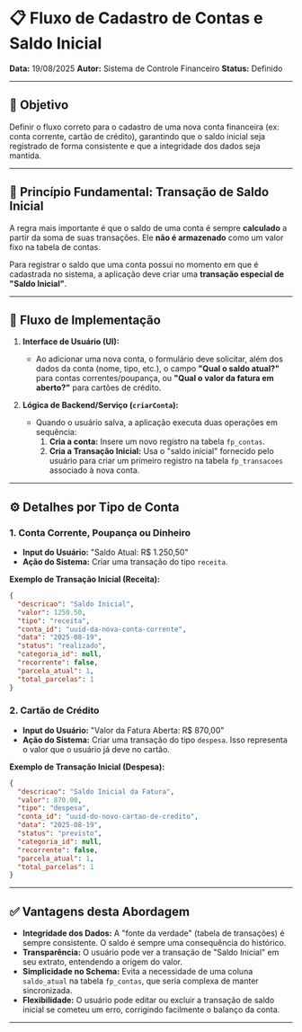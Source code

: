 # 📋 Fluxo de Cadastro de Contas e Saldo Inicial

**Data:** 19/08/2025
**Autor:** Sistema de Controle Financeiro
**Status:** Definido

---

## 🎯 Objetivo

Definir o fluxo correto para o cadastro de uma nova conta financeira (ex: conta corrente, cartão de crédito), garantindo que o saldo inicial seja registrado de forma consistente e que a integridade dos dados seja mantida.

---

## 🔑 Princípio Fundamental: Transação de Saldo Inicial

A regra mais importante é que o saldo de uma conta é sempre **calculado** a partir da soma de suas transações. Ele **não é armazenado** como um valor fixo na tabela de contas.

Para registrar o saldo que uma conta possui no momento em que é cadastrada no sistema, a aplicação deve criar uma **transação especial de "Saldo Inicial"**.

---

## 🌊 Fluxo de Implementação

1.  **Interface de Usuário (UI):**
    *   Ao adicionar uma nova conta, o formulário deve solicitar, além dos dados da conta (nome, tipo, etc.), o campo **"Qual o saldo atual?"** para contas correntes/poupança, ou **"Qual o valor da fatura em aberto?"** para cartões de crédito.

2.  **Lógica de Backend/Serviço (`criarConta`):**
    *   Quando o usuário salva, a aplicação executa duas operações em sequência:
        1.  **Cria a conta:** Insere um novo registro na tabela `fp_contas`.
        2.  **Cria a Transação Inicial:** Usa o "saldo inicial" fornecido pelo usuário para criar um primeiro registro na tabela `fp_transacoes` associado à nova conta.

---

## ⚙️ Detalhes por Tipo de Conta

### 1. Conta Corrente, Poupança ou Dinheiro

*   **Input do Usuário:** "Saldo Atual: R$ 1.250,50"
*   **Ação do Sistema:** Criar uma transação do tipo `receita`.

**Exemplo de Transação Inicial (Receita):**
```json
{
  "descricao": "Saldo Inicial",
  "valor": 1250.50,
  "tipo": "receita",
  "conta_id": "uuid-da-nova-conta-corrente",
  "data": "2025-08-19",
  "status": "realizado",
  "categoria_id": null,
  "recorrente": false,
  "parcela_atual": 1,
  "total_parcelas": 1
}
```

### 2. Cartão de Crédito

*   **Input do Usuário:** "Valor da Fatura Aberta: R$ 870,00"
*   **Ação do Sistema:** Criar uma transação do tipo `despesa`. Isso representa o valor que o usuário já deve no cartão.

**Exemplo de Transação Inicial (Despesa):**
```json
{
  "descricao": "Saldo Inicial da Fatura",
  "valor": 870.00,
  "tipo": "despesa",
  "conta_id": "uuid-do-novo-cartao-de-credito",
  "data": "2025-08-19",
  "status": "previsto",
  "categoria_id": null,
  "recorrente": false,
  "parcela_atual": 1,
  "total_parcelas": 1
}
```

---

## ✅ Vantagens desta Abordagem

*   **Integridade dos Dados:** A "fonte da verdade" (tabela de transações) é sempre consistente. O saldo é sempre uma consequência do histórico.
*   **Transparência:** O usuário pode ver a transação de "Saldo Inicial" em seu extrato, entendendo a origem do valor.
*   **Simplicidade no Schema:** Evita a necessidade de uma coluna `saldo_atual` na tabela `fp_contas`, que seria complexa de manter sincronizada.
*   **Flexibilidade:** O usuário pode editar ou excluir a transação de saldo inicial se cometeu um erro, corrigindo facilmente o balanço da conta.

---
